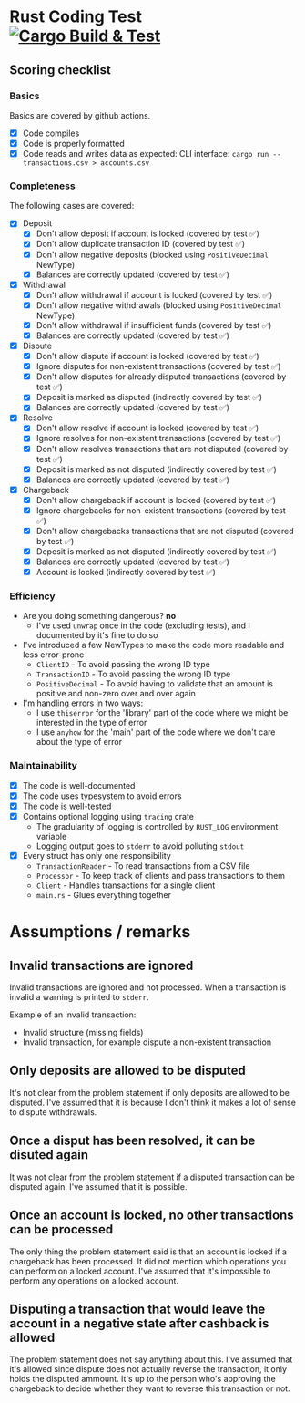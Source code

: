 # Rust Coding Test [![Cargo Build & Test](https://github.com/HODLMyTakehomeTest/toy_stream_processor/actions/workflows/ci.yml/badge.svg)](https://github.com/HODLMyTakehomeTest/toy_stream_processor/actions/workflows/ci.yml)
## Scoring checklist
### Basics
Basics are covered by github actions.
- [x] Code compiles
- [x] Code is properly formatted
- [x] Code reads and writes data as expected:
CLI interface: `cargo run -- transactions.csv > accounts.csv`

### Completeness
The following cases are covered:
- [x] Deposit
    - [x] Don't allow deposit if account is locked (covered by test :white_check_mark:)
    - [x] Don't allow duplicate transaction ID (covered by test :white_check_mark:)
    - [x] Don't allow negative deposits (blocked using `PositiveDecimal` NewType)
    - [x] Balances are correctly updated (covered by test :white_check_mark:)
- [x] Withdrawal
    - [x] Don't allow withdrawal if account is locked (covered by test :white_check_mark:)
    - [x] Don't allow negative withdrawals (blocked using `PositiveDecimal` NewType)
    - [x] Don't allow withdrawal if insufficient funds (covered by test :white_check_mark:)
    - [x] Balances are correctly updated (covered by test :white_check_mark:)
- [x] Dispute
    - [x] Don't allow dispute if account is locked (covered by test :white_check_mark:)
    - [x] Ignore disputes for non-existent transactions (covered by test :white_check_mark:)
    - [x] Don't allow disputes for already disputed transactions (covered by test :white_check_mark:)
    - [x] Deposit is marked as disputed (indirectly covered by test :white_check_mark:)
    - [x] Balances are correctly updated (covered by test :white_check_mark:)
- [x] Resolve
    - [x] Don't allow resolve if account is locked (covered by test :white_check_mark:)
    - [x] Ignore resolves for non-existent transactions (covered by test :white_check_mark:)
    - [x] Don't allow resolves transactions that are not disputed (covered by test :white_check_mark:)
    - [x] Deposit is marked as not disputed (indirectly covered by test :white_check_mark:)
    - [x] Balances are correctly updated (covered by test :white_check_mark:)
- [x] Chargeback
    - [x] Don't allow chargeback if account is locked (covered by test :white_check_mark:)
    - [x] Ignore chargebacks for non-existent transactions (covered by test :white_check_mark:)
    - [x] Don't allow chargebacks transactions that are not disputed (covered by test :white_check_mark:)
    - [x] Deposit is marked as not disputed (indirectly covered by test :white_check_mark:)
    - [x] Balances are correctly updated (covered by test :white_check_mark:)
    - [x] Account is locked (indirectly covered by test :white_check_mark:)

### Efficiency
- Are you doing something dangerous? **no**
    - I've used `unwrap` once in the code (excluding tests), and I documented by it's fine to do so
- I've introduced a few NewTypes to make the code more readable and less error-prone
    - `ClientID` - To avoid passing the wrong ID type
    - `TransactionID` - To avoid passing the wrong ID type
    - `PositiveDecimal` - To avoid having to validate that an amount is positive and non-zero over and over again
- I'm handling errors in two ways:
    - I use `thiserror` for the 'library' part of the code where we might be interested in the type of error
    - I use `anyhow` for the 'main' part of the code where we don't care about the type of error

### Maintainability
- [x] The code is well-documented
- [x] The code uses typesystem to avoid errors
- [x] The code is well-tested
- [x] Contains optional logging using `tracing` crate
    - The gradularity of logging is controlled by `RUST_LOG` environment variable
    - Logging output goes to `stderr` to avoid polluting `stdout`
- [x] Every struct has only one responsibility
    - `TransactionReader` - To read transactions from a CSV file
    - `Processor` - To keep track of clients and pass transactions to them
    - `Client` - Handles transactions for a single client
    - `main.rs` - Glues everything together

# Assumptions / remarks
## Invalid transactions are ignored
Invalid transactions are ignored and not processed.
When a transaction is invalid a warning is printed to `stderr`.

Example of an invalid transaction:
- Invalid structure (missing fields)
- Invalid transaction, for example dispute a non-existent transaction

## Only deposits are allowed to be disputed
It's not clear from the problem statement if only deposits are allowed to be disputed.
I've assumed that it is because I don't think it makes a lot of sense to dispute withdrawals.

## Once a disput has been resolved, it can be disuted again
It was not clear from the problem statement if a disputed transaction can be disputed again.
I've assumed that it is possible.

## Once an account is locked, no other transactions can be processed
The only thing the problem statement said is that an account is locked if a chargeback has been processed.
It did not mention which operations you can perform on a locked account.
I've assumed that it's impossible to perform any operations on a locked account.

## Disputing a transaction that would leave the account in a negative state after cashback is allowed
The problem statement does not say anything about this.
I've assumed that it's allowed since dispute does not actually reverse the transaction, it only holds the disputed ammount.
It's up to the person who's approving the chargeback to decide whether they want to reverse this transaction or not.
